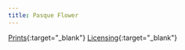 ```yaml
---
title: Pasque Flower
---
```

[Prints](https://pixels.com/featured/pasque-flower-brady-lane.html){:target="_blank"}
[Licensing](https://licensing.pixels.com/featured/pasque-flower-brady-lane.html){:target="_blank"}